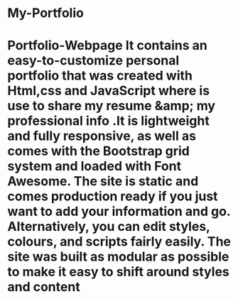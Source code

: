 # My-Portfolio
# Portfolio-Webpage It contains an easy-to-customize personal portfolio that was created with Html,css and JavaScript where is use to share my resume &amp;amp; my professional info .It is lightweight and fully responsive, as well as comes with the Bootstrap grid system and loaded with Font Awesome. The site is static and comes production ready if you just want to add your information and go. Alternatively, you can edit styles, colours, and scripts fairly easily. The site was built as modular as possible to make it easy to shift around styles and content

